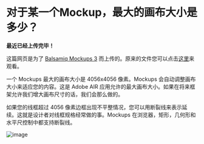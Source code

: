# 对于某一个Mockup，最大的画布大小是多少？

**最近已经上传完毕！** 
   
这篇网页是为了 [Balsamiq Mockups 3](https://balsamiq.com/products/mockups/) 而上传的。原来的文件您可以点击[这里](http://media.balsamiq.com/files/Balsamiq_Mockups_v1-v2_Docs.pdf)来观看。  

一个 Mockups 最大的画布大小是 4056x4056 像素。Mockups 会自动调整画布大小来适应您的内容。这是 Adobe AIR 应用允许的最大画布大小。如果在将来框架允许我们增大画布尺寸的话，我们会那么做的。

如果您的线框超过 4056 像素边框出现不平整情况，您可以用断裂线来表示延续。这就是设计者对线框规格经常做的事。Mockups 在浏览器，矩形，几何形和水平尺控制中都支持断裂线。

![image](http://media.balsamiq.com/img/support/docs/m4d/b3/breaklines.png)
